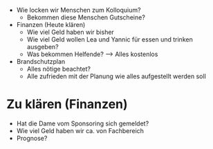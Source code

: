 - Wie locken wir Menschen zum Kolloquium?
	- Bekommen diese Menschen Gutscheine?
- Finanzen (Heute klären)
	- Wie viel Geld haben wir bisher
	- Wie viel Geld wollen Lea und Yannic für essen und trinken ausgeben?
	- Was bekommen Helfende?
		--> Alles kostenlos
- Brandschutzplan
	- Alles nötige beachtet?
	- Alle zufrieden mit der Planung wie alles aufgestellt werden soll


# Zu klären (Finanzen)
- Hat die Dame vom Sponsoring sich gemeldet?
- Wie viel Geld haben wir ca. von Fachbereich
- Prognose?